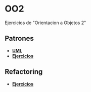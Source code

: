 # OO2
Ejercicios de "Orientacion a Objetos 2"

## Patrones
*  [**UML**](https://github.com/agusrnfr/OO2/tree/main/PRACTICAS/UML)
*  [**Ejercicios**](https://github.com/agusrnfr/OO2/tree/main/PRACTICAS)

## Refactoring
* [**Ejercicios**](https://github.com/agusrnfr/OO2/tree/main/REFACTORING)
